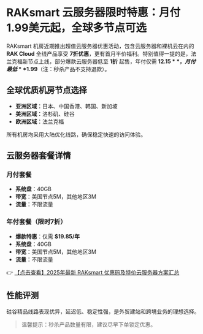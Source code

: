 # RAKsmart 云服务器限时特惠：月付1.99美元起，全球多节点可选

RAKsmart 机房近期推出超值云服务器优惠活动，包含云服务器和裸机云在内的 **RAK Cloud** 全线产品享受 **7折优惠**，更有首月半价福利。特别值得一提的是，法兰克福新节点上线，部分爆款云服务器低至 **1折** 起售，年付仅需 **$12.15**，月付最低 **$1.99**（注：秒杀产品不支持退款）。

## 全球优质机房节点选择
- **亚洲区域**：日本、中国香港、韩国、新加坡
- **美洲区域**：洛杉矶、硅谷
- **欧洲区域**：法兰克福

所有机房均采用大陆优化线路，确保稳定快速的访问体验。

## 云服务器套餐详情

### 月付套餐
- **系统盘**：40GB
- **带宽**：美国节点5M，其他地区3M
- **流量**：不限流量

### 年付套餐（限时7折）
- **爆款特惠**：仅需 **$19.85/年**
- **系统盘**：40GB
- **带宽**：美国节点5M，其他地区3M
- **流量**：不限流量

👉 [【点击查看】2025年最新 RAKsmart 优惠码及特价云服务器方案汇总](https://bit.ly/raksmart)

## 性能评测
硅谷精品线路表现优异，延迟低、稳定性强，是外贸建站和跨境业务的理想选择。

> 温馨提示：秒杀产品数量有限，建议尽早下单锁定优惠。